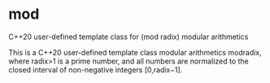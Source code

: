# mod
C++20 user-defined template class for (mod radix) modular arithmetics

This is a C++20 user-defined template class modular arithmetics modradix, where radix>1 is a prime number, and all numbers are normalized to the closed interval of non-negative integers [0,radix−1]. 
